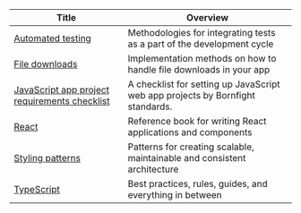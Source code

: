 <!-- prettier-ignore-start -->
<!-- start_toc -->
| Title | Overview |
|---|---|
| [Automated testing](/playbooks/javascript/automated-testing.md#readme) | Methodologies for integrating tests as a part of the development cycle |
| [File downloads](/playbooks/javascript/file-downloads.md#readme) | Implementation methods on how to handle file downloads in your app |
| [JavaScript app project requirements checklist](/playbooks/javascript/javascript-app-project-requirements-checklist.md#readme) | A checklist for setting up JavaScript web app projects by Bornfight standards. |
| [React](/playbooks/javascript/react.md#readme) | Reference book for writing React applications and components |
| [Styling patterns](/playbooks/javascript/styling-patterns.md#readme) | Patterns for creating scalable, maintainable and consistent architecture |
| [TypeScript](/playbooks/javascript/typescript.md#readme) | Best practices, rules, guides, and everything in between |
<!-- end_toc -->
<!-- prettier-ignore-end -->
